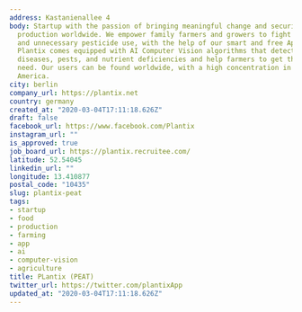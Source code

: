 ```yaml
---
address: Kastanienallee 4
body: Startup with the passion of bringing meaningful change and security to food
  production worldwide. We empower family farmers and growers to fight crop shortfalls
  and unnecessary pesticide use, with the help of our smart and free App Plantix.
  Plantix comes equipped with AI Computer Vision algorithms that detect 400 plant
  diseases, pests, and nutrient deficiencies and help farmers to get the help they
  need. Our users can be found worldwide, with a high concentration in India and Latin
  America.
city: berlin
company_url: https://plantix.net
country: germany
created_at: "2020-03-04T17:11:18.626Z"
draft: false
facebook_url: https://www.facebook.com/Plantix
instagram_url: ""
is_approved: true
job_board_url: https://plantix.recruitee.com/
latitude: 52.54045
linkedin_url: ""
longitude: 13.410877
postal_code: "10435"
slug: plantix-peat
tags:
- startup
- food
- production
- farming
- app
- ai
- computer-vision
- agriculture
title: PLantix (PEAT)
twitter_url: https://twitter.com/plantixApp
updated_at: "2020-03-04T17:11:18.626Z"
---
```

